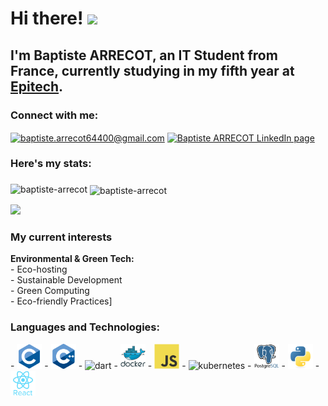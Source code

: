 # Hi there! <img src="https://raw.githubusercontent.com/MartinHeinz/MartinHeinz/master/wave.gif" width="30px">

## I'm Baptiste ARRECOT, an IT Student from France, currently studying in my fifth year at [Epitech](https://github.com/epitech/).

<h3 align="left">Connect with me:</h3>
<p align="left">
<a href="mailto:baptiste.arrecot64400@gmail.com" target="blank"><img align="center" src="https://ssl.gstatic.com/ui/v1/icons/mail/rfr/gmail.ico" alt="baptiste.arrecot64400@gmail.com" height="40" width="40" /></a>
<a href="https://www.linkedin.com/in/baptiste-arrecot-78155b19a/" target="blank"><img align="center" src="https://img.icons8.com/nolan/64/linkedin.png" alt="Baptiste ARRECOT LinkedIn page" height="40" width="40" /></a>

<h3 align="left">Here's my stats:</h3>

<h3 align="left"></h3>
<p><img align="left" src="https://github-readme-stats.vercel.app/api/top-langs?username=baptiste-arrecot&show_icons=true&theme=dracula&locale=en&layout=compact&hide=html" alt="baptiste-arrecot" /></p>
<p>&nbsp;<img align="center" src="https://github-readme-stats.vercel.app/api?username=baptiste-arrecot&show_icons=true&theme=dracula&locale=en" alt="baptiste-arrecot" /></p>

![](https://komarev.com/ghpvc/?username=baptiste-arrecot&style=flat-square&color=red)

<h3 align="left">My current interests</h3>
<p align="left"> 
  <strong>Environmental & Green Tech:</strong>
  <br/>
  - Eco-hosting<br/>
  - Sustainable Development<br/>
  - Green Computing<br/>
  - Eco-friendly Practices]<br/>
</p>

<h3 align="left">Languages and Technologies:</h3>
<p align="left"> 
  - <img src="https://raw.githubusercontent.com/devicons/devicon/master/icons/c/c-original.svg" alt="c" width="40" height="40"/>
  - <img src="https://raw.githubusercontent.com/devicons/devicon/master/icons/cplusplus/cplusplus-original.svg" alt="cplusplus" width="40" height="40"/>
  - <img src="https://www.vectorlogo.zone/logos/dartlang/dartlang-icon.svg" alt="dart" width="40" height="40"/>
  - <img src="https://raw.githubusercontent.com/devicons/devicon/master/icons/docker/docker-original-wordmark.svg" alt="docker" width="40" height="40"/>
  - <img src="https://raw.githubusercontent.com/devicons/devicon/master/icons/javascript/javascript-original.svg" alt="javascript" width="40" height="40"/>
  - <img src="https://www.vectorlogo.zone/logos/kubernetes/kubernetes-icon.svg" alt="kubernetes" width="40" height="40"/>
  - <img src="https://raw.githubusercontent.com/devicons/devicon/master/icons/postgresql/postgresql-original-wordmark.svg" alt="postgresql" width="40" height="40"/>
  - <img src="https://raw.githubusercontent.com/devicons/devicon/master/icons/python/python-original.svg" alt="python" width="40" height="40"/>
  - <img src="https://raw.githubusercontent.com/devicons/devicon/master/icons/react/react-original-wordmark.svg" alt="react" width="40" height="40"/>
</p>
